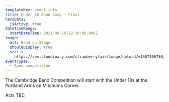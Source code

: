 ```yaml
---
templateKey: event-info
title: Under 18 Band Comp - Final
heroData:
  isActive: true
dateTimeRange:
  startDateTime: 2021-08-28T12:30:00.000Z
image:
  alt: Band on Stage
  shouldDisplay: true
  src: >-
    https://res.cloudinary.com/strawberryfair/image/upload/v1587206750/Events/band-comp-jump_bbclzx.jpg
eventTypes:
  - Band competition
---
```

The Cambridge Band Competition will start with the Under 18s at the Portland Arms on Mitchums Corner.

Acts TBC
